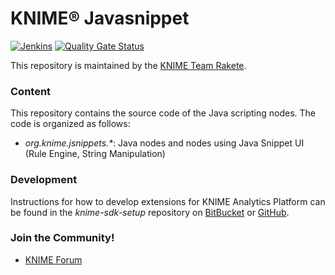 # KNIME® Javasnippet

[![Jenkins](https://jenkins.knime.com/buildStatus/icon?job=knime-javasnippet%2Fmaster)](https://jenkins.knime.com/job/knime-javasnippet/job/master/)
[![Quality Gate Status](https://sonarcloud.io/api/project_badges/measure?project=KNIME_knime-javasnippet&metric=alert_status&token=55129ac721eacd76417f57921368ed587ad8339d)](https://sonarcloud.io/summary/new_code?id=KNIME_knime-javasnippet)

This repository is maintained by the [KNIME Team Rakete](mailto:team-rakete@knime.com).

### Content
This repository contains the source code of the Java scripting nodes. The code is organized as follows:

* _org.knime.jsnippets.*_: Java nodes and nodes using Java Snippet UI (Rule Engine, String Manipulation)

### Development
Instructions for how to develop extensions for KNIME Analytics Platform can be found in the _knime-sdk-setup_ repository on [BitBucket](https://bitbucket.org/KNIME/knime-sdk-setup) or [GitHub](http://github.com/knime/knime-sdk-setup).

### Join the Community!
* [KNIME Forum](https://tech.knime.org/forum)

